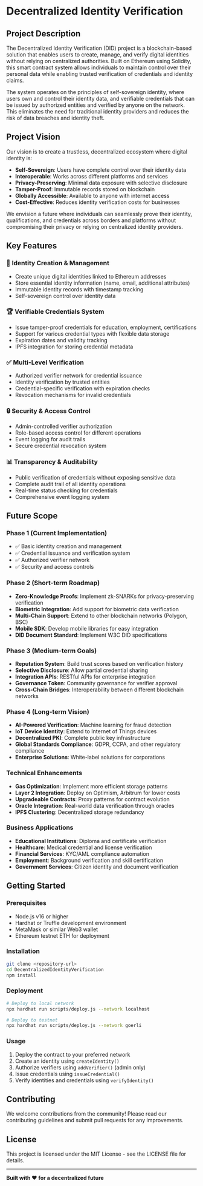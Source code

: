 # Decentralized Identity Verification

## Project Description

The Decentralized Identity Verification (DID) project is a blockchain-based solution that enables users to create, manage, and verify digital identities without relying on centralized authorities. Built on Ethereum using Solidity, this smart contract system allows individuals to maintain control over their personal data while enabling trusted verification of credentials and identity claims.

The system operates on the principles of self-sovereign identity, where users own and control their identity data, and verifiable credentials that can be issued by authorized entities and verified by anyone on the network. This eliminates the need for traditional identity providers and reduces the risk of data breaches and identity theft.

## Project Vision

Our vision is to create a trustless, decentralized ecosystem where digital identity is:

- **Self-Sovereign**: Users have complete control over their identity data
- **Interoperable**: Works across different platforms and services
- **Privacy-Preserving**: Minimal data exposure with selective disclosure
- **Tamper-Proof**: Immutable records stored on blockchain
- **Globally Accessible**: Available to anyone with internet access
- **Cost-Effective**: Reduces identity verification costs for businesses

We envision a future where individuals can seamlessly prove their identity, qualifications, and credentials across borders and platforms without compromising their privacy or relying on centralized identity providers.

## Key Features

### 🔐 **Identity Creation & Management**
- Create unique digital identities linked to Ethereum addresses
- Store essential identity information (name, email, additional attributes)
- Immutable identity records with timestamp tracking
- Self-sovereign control over identity data

### 🏆 **Verifiable Credentials System**
- Issue tamper-proof credentials for education, employment, certifications
- Support for various credential types with flexible data storage
- Expiration dates and validity tracking
- IPFS integration for storing credential metadata

### ✅ **Multi-Level Verification**
- Authorized verifier network for credential issuance
- Identity verification by trusted entities
- Credential-specific verification with expiration checks
- Revocation mechanisms for invalid credentials

### 🔒 **Security & Access Control**
- Admin-controlled verifier authorization
- Role-based access control for different operations
- Event logging for audit trails
- Secure credential revocation system

### 📊 **Transparency & Auditability**
- Public verification of credentials without exposing sensitive data
- Complete audit trail of all identity operations
- Real-time status checking for credentials
- Comprehensive event logging system

## Future Scope

### Phase 1 (Current Implementation)
- ✅ Basic identity creation and management
- ✅ Credential issuance and verification system
- ✅ Authorized verifier network
- ✅ Security and access controls

### Phase 2 (Short-term Roadmap)
- **Zero-Knowledge Proofs**: Implement zk-SNARKs for privacy-preserving verification
- **Biometric Integration**: Add support for biometric data verification
- **Multi-Chain Support**: Extend to other blockchain networks (Polygon, BSC)
- **Mobile SDK**: Develop mobile libraries for easy integration
- **DID Document Standard**: Implement W3C DID specifications

### Phase 3 (Medium-term Goals)
- **Reputation System**: Build trust scores based on verification history
- **Selective Disclosure**: Allow partial credential sharing
- **Integration APIs**: RESTful APIs for enterprise integration
- **Governance Token**: Community governance for verifier approval
- **Cross-Chain Bridges**: Interoperability between different blockchain networks

### Phase 4 (Long-term Vision)
- **AI-Powered Verification**: Machine learning for fraud detection
- **IoT Device Identity**: Extend to Internet of Things devices
- **Decentralized PKI**: Complete public key infrastructure
- **Global Standards Compliance**: GDPR, CCPA, and other regulatory compliance
- **Enterprise Solutions**: White-label solutions for corporations

### Technical Enhancements
- **Gas Optimization**: Implement more efficient storage patterns
- **Layer 2 Integration**: Deploy on Optimism, Arbitrum for lower costs
- **Upgradeable Contracts**: Proxy patterns for contract evolution
- **Oracle Integration**: Real-world data verification through oracles
- **IPFS Clustering**: Decentralized storage redundancy

### Business Applications
- **Educational Institutions**: Diploma and certificate verification
- **Healthcare**: Medical credential and license verification
- **Financial Services**: KYC/AML compliance automation
- **Employment**: Background verification and skill certification
- **Government Services**: Citizen identity and document verification

## Getting Started

### Prerequisites
- Node.js v16 or higher
- Hardhat or Truffle development environment
- MetaMask or similar Web3 wallet
- Ethereum testnet ETH for deployment

### Installation
```bash
git clone <repository-url>
cd DecentralizedIdentityVerification
npm install
```

### Deployment
```bash
# Deploy to local network
npx hardhat run scripts/deploy.js --network localhost

# Deploy to testnet
npx hardhat run scripts/deploy.js --network goerli
```

### Usage
1. Deploy the contract to your preferred network
2. Create an identity using `createIdentity()`
3. Authorize verifiers using `addVerifier()` (admin only)
4. Issue credentials using `issueCredential()`
5. Verify identities and credentials using `verifyIdentity()`

## Contributing

We welcome contributions from the community! Please read our contributing guidelines and submit pull requests for any improvements.

## License

This project is licensed under the MIT License - see the LICENSE file for details.

---

**Built with ❤️ for a decentralized future**
